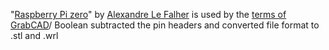"[Raspberry Pi zero](https://grabcad.com/library/raspberry-pi-zero-1)" by [Alexandre Le Falher](https://grabcad.com/alexandre.le.falher-1) is used by the [terms of GrabCAD](https://grabcad.com/terms)/ Boolean subtracted the pin headers and converted file format to .stl and .wrl
